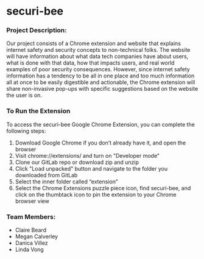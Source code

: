# securi-bee
 
### Project Description:
Our project consists of a Chrome extension and website that explains internet safety and security concepts to 
non-technical folks. The website will have information about what data tech companies have about users, what is done with 
that data, how that impacts users, and real world examples of poor security consequences. However, since internet safety 
information has a tendency to be all in one place and too much information all at once to be easily digestible and actionable, 
the Chrome extension will share non-invasive pop-ups with specific suggestions based on the website the user is on. 

### To Run the Extension
To access the securi-bee Google Chrome Extension, you can complete the following steps:

1. Download Google Chrome if you don’t already have it, and open the browser
2. Visit chrome://extensions/ and turn on "Developer mode"
3. Clone our GitLab repo or download zip and unzip 
4. Click "Load unpacked" button and navigate to the folder you downloaded from GitLab
5. Select the inner folder called “extension”
6. Select the Chrome Extensions puzzle piece icon, find securi-bee, and click on the thumbtack icon to pin the extension to your Chrome browser view

### Team Members:
* Claire Beard  
* Megan Calverley  
* Danica Villez
* Linda Vong